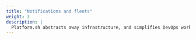 ```yaml
---
title: "Notifications and fleets"
weight: 3
description: |
  Platform.sh abstracts away infrastructure, and simplifies DevOps workflows so that you can enforce better standards for your websites. These standards apply for single applications, and to large fleets of projects equally.
---
```

